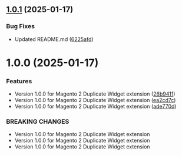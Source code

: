 ## [1.0.1](https://github.com/triveon/duplicate-widget/compare/v1.0.0...v1.0.1) (2025-01-17)


### Bug Fixes

* Updated README.md ([6225afd](https://github.com/triveon/duplicate-widget/commit/6225afd56aa35dfa733b7ff3f25cc7fc376248fc))

# 1.0.0 (2025-01-17)


### Features

* Version 1.0.0 for Magento 2 Duplicate Widget extension ([26b9411](https://github.com/triveon/duplicate-widget/commit/26b941193849ab13ad909f48f71b5d6a8b1264da))
* Version 1.0.0 for Magento 2 Duplicate Widget extension ([ea2cd7c](https://github.com/triveon/duplicate-widget/commit/ea2cd7c1ab63f6cef5a0fb5bd1e86570327648f0))
* Version 1.0.0 for Magento 2 Duplicate Widget extension ([ade770d](https://github.com/triveon/duplicate-widget/commit/ade770d41694f50be9a701a03f4e500da09acbee))


### BREAKING CHANGES

* Version 1.0.0 for Magento 2 Duplicate Widget extension
* Version 1.0.0 for Magento 2 Duplicate Widget extension
* Version 1.0.0 for Magento 2 Duplicate Widget extension
